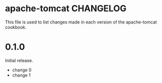 # apache-tomcat CHANGELOG

This file is used to list changes made in each version of the apache-tomcat cookbook.

# 0.1.0

Initial release.

- change 0
- change 1

